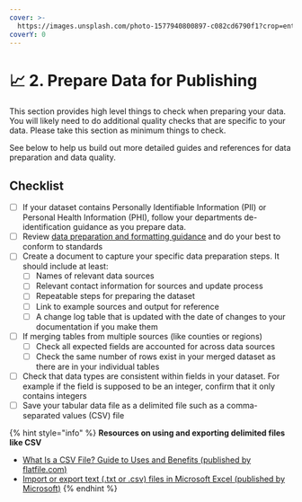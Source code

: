 ```yaml
---
cover: >-
  https://images.unsplash.com/photo-1577940800897-c082cd6790f1?crop=entropy&cs=srgb&fm=jpg&ixid=MnwxOTcwMjR8MHwxfHNlYXJjaHwxMHx8YmlnJTIwc3VyfGVufDB8fHx8MTY0MDAzNzAxNw&ixlib=rb-1.2.1&q=85
coverY: 0
---
```


# 📈 2. Prepare Data for Publishing

This section provides high level things to check when preparing your data. You will likely need to do additional quality checks that are specific to your data. Please take this section as minimum things to check.&#x20;

See below to help us build out more detailed guides and references for data preparation and data quality.

## **Checklist**

* [ ] If your dataset contains Personally Identifiable Information (PII) or Personal Health Information (PHI), follow your departments de-identification guidance as you prepare data.
* [ ] Review [data preparation and formatting guidance](reference/data-preparation-guidance/) and do your best to conform to standards
* [ ] Create a document to capture your specific data preparation steps. It should include at least:
  * [ ] Names of relevant data sources
  * [ ] Relevant contact information for sources and update process
  * [ ] Repeatable steps for preparing the dataset&#x20;
  * [ ] Link to example sources and output for reference
  * [ ] A change log table that is updated with the date of changes to your documentation if you make them
* [ ] If merging tables from multiple sources (like counties or regions)
  * [ ] Check all expected fields are accounted for across data sources
  * [ ] Check the same number of rows exist in your merged dataset as there are in your individual tables
* [ ] Check that data types are consistent within fields in your dataset. For example if the field is supposed to be an integer, confirm that it only contains integers
* [ ] Save your tabular data file as a delimited file such as a comma-separated values (CSV) file

{% hint style="info" %}
**Resources on using and exporting delimited files like CSV**

* [What Is a CSV File? Guide to Uses and Benefits (published by flatfile.com)](https://flatfile.com/blog/what-is-a-csv-file-guide-to-uses-and-benefits/)
* [Import or export text (.txt or .csv) files in Microsoft Excel (published by Microsoft)](https://support.microsoft.com/en-us/office/import-or-export-text-txt-or-csv-files-5250ac4c-663c-47ce-937b-339e391393ba)
{% endhint %}
